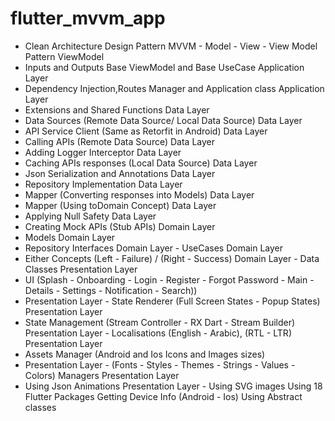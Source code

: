 # flutter_mvvm_app

- Clean Architecture Design Pattern MVVM - Model - View - View Model Pattern ViewModel
- Inputs and Outputs Base ViewModel and Base UseCase Application Layer
- Dependency Injection,Routes Manager and Application class Application Layer 
- Extensions and Shared Functions Data Layer 
- Data Sources (Remote Data Source/ Local Data Source) Data Layer 
- API Service Client (Same as Retorfit in Android) Data Layer 
- Calling APIs (Remote Data Source) Data Layer 
- Adding Logger Interceptor Data Layer 
- Caching APIs responses (Local Data Source) Data Layer 
- Json Serialization and Annotations Data Layer 
- Repository Implementation Data Layer 
- Mapper (Converting responses into Models) Data Layer 
- Mapper (Using toDomain Concept) Data Layer 
- Applying Null Safety Data Layer 
- Creating Mock APIs (Stub APIs) Domain Layer 
- Models Domain Layer 
- Repository Interfaces Domain Layer - UseCases Domain Layer 
- Either Concepts (Left - Failure) / (Right - Success) Domain Layer - Data Classes Presentation Layer 
- UI (Splash - Onboarding - Login - Register - Forgot Password - Main - Details - Settings - Notification - Search)) 
- Presentation Layer - State Renderer (Full Screen States - Popup States) Presentation Layer 
- State Management (Stream Controller - RX Dart - Stream Builder) Presentation Layer - Localisations (English - Arabic), (RTL - LTR) Presentation Layer 
- Assets Manager (Android and Ios Icons and Images sizes) 
- Presentation Layer - (Fonts - Styles - Themes - Strings - Values - Colors) Managers Presentation Layer 
- Using Json Animations Presentation Layer - Using SVG images Using 18 Flutter Packages Getting Device Info (Android - Ios) Using Abstract classes

